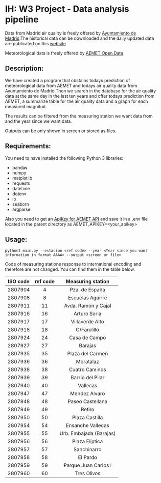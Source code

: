 # IH: W3 Project - Data analysis pipeline

Data from Madrid air quality is freely offered by [Ayuntamiento de Madrid](https://datos.madrid.es/portal/site/egob/menuitem.c05c1f754a33a9fbe4b2e4b284f1a5a0/?vgnextoid=aecb88a7e2b73410VgnVCM2000000c205a0aRCRD&vgnextchannel=374512b9ace9f310VgnVCM100000171f5a0aRCRD&vgnextfmt=default).The historical data can be downloaded and the daily updated data are publicated on this [website](http://www.mambiente.madrid.es/opendata/horario.txt)

Meteorological data is freely offered by [AEMET Open Data](https://opendata.aemet.es/centrodedescargas/inicio)


## Description:
We have created a program that obstains todays prediction of meteorological data from AEMET and todays air quality data from Ayuntamiento de Madrid.Then we search in the database for the air quality data at the same day in the last ten years and offer todays prediction from AEMET, a summarize table for the air quality data and a graph for each measured magnitud.

The results can be filtered from the measuring station we want data from and the year since we want data.


Outputs can be only shown in screen or stored as files.

## Requirements:

You need to have installed the following Python 3 libraries: 
* pandas
* numpy
* matplotlib
* requests
* datetime
* dotenv
* io
* seaborn
* argparse

Also you need to get an [ApiKey for AEMET API](https://opendata.aemet.es/centrodedescargas/altaUsuario) and save it in a .env file located in the parent directory as AEMET_APIKEY=<your_apikey>

## Usage:

```
python3 main.py --estacion <ref code> --year <Year since you want information in format AAAA> --output <screen or file>
```
Code of measuring stations response to international encoding and therefore are not changed. You can find them in the table below.

| ISO code | ref code |    Measuring station    |
|:--------:|:--------:|:-----------------------:|
|  2807904 |     4    |      Pza. de España     |
|  2807908 |     8    |     Escuelas Aguirre    |
|  2807911 |    11    |   Avda. Ramón y Cajal   |
|  2807916 |    16    |       Arturo Soria      |
|  2807917 |    17    |     Villaverde Alto     |
|  2807918 |    18    |       C/Farolillo       |
|  2807924 |    24    |      Casa de Campo      |
|  2807927 |    27    |         Barajas         |
|  2807935 |    35    |     Plaza del Carmen    |
|  2807936 |    36    |        Moratalaz        |
|  2807938 |    38    |      Cuatro Caminos     |
|  2807939 |    39    |     Barrio del Pilar    |
|  2807940 |    40    |         Vallecas        |
|  2807947 |    47    |      Mendez Alvaro      |
|  2807948 |    48    |     Paseo Castellana    |
|  2807949 |    49    |          Retiro         |
|  2807950 |    50    |      Plaza Castilla     |
|  2807954 |    54    |    Ensanche Vallecas    |
|  2807955 |    55    | Urb. Embajada (Barajas) |
|  2807956 |    56    |      Plaza Elíptica     |
|  2807957 |    57    |       Sanchinarro       |
|  2807958 |    58    |         El Pardo        |
|  2807959 |    59    |   Parque Juan Carlos I  |
|  2807960 |    60    |       Tres Olivos       |
